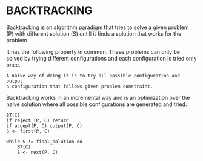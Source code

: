 # BACKTRACKING
Backtracking is an algorithm paradigm that tries to solve a given problem (P)
with different solution (S) untill it finds a solution that works for the problem

It has the following property in common. These problems can only be solved
by trying different configurations and each configuration is tried only once.

    A naive way of doing it is to try all possible configuration and output
    a configuration that follows given problem constraint.

Backtracking works in an incremental way and is an optimization over the naive
solution where all possible configurations are generated and tried.

    BT(C)
    if reject (P, C) return
    if accept(P, C) output(P, C)
    S <- first(P, C)
    
    while S != final_solution do
        BT(C)
        S <- next(P, C)

 
   